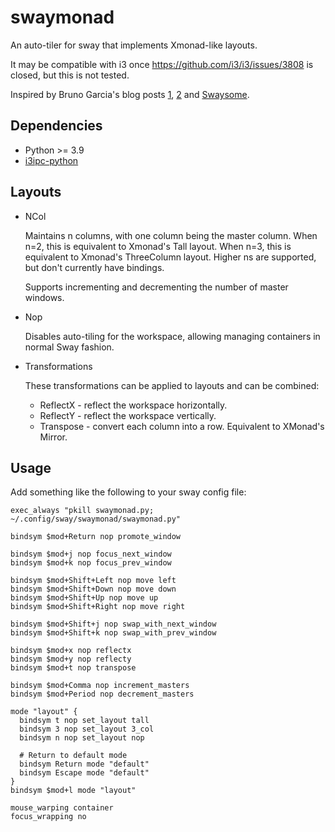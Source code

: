 # swaymonad

An auto-tiler for sway that implements Xmonad-like layouts.

It may be compatible with i3 once https://github.com/i3/i3/issues/3808 is
closed, but this is not tested.

Inspired by Bruno Garcia's blog posts
[1](https://aduros.com/blog/hacking-i3-automatic-layout/),
[2](https://aduros.com/blog/hacking-i3-window-promoting/) and
[Swaysome](https://gitlab.com/hyask/swaysome).

## Dependencies

* Python >= 3.9
* [i3ipc-python](https://github.com/altdesktop/i3ipc-python)


## Layouts
* NCol

  Maintains n columns, with one column being the master column. When n=2, this
  is equivalent to Xmonad's Tall layout. When n=3, this is equivalent to
  Xmonad's ThreeColumn layout. Higher ns are supported, but don't currently have
  bindings.

  Supports incrementing and decrementing the number of master windows.

* Nop

  Disables auto-tiling for the workspace, allowing managing containers in normal
  Sway fashion.

* Transformations

  These transformations can be applied to layouts and can be combined:
  * ReflectX - reflect the workspace horizontally.
  * ReflectY - reflect the workspace vertically.
  * Transpose - convert each column into a row. Equivalent to XMonad's Mirror.


## Usage
Add something like the following to your sway config file:
```
exec_always "pkill swaymonad.py; ~/.config/sway/swaymonad/swaymonad.py"

bindsym $mod+Return nop promote_window

bindsym $mod+j nop focus_next_window
bindsym $mod+k nop focus_prev_window

bindsym $mod+Shift+Left nop move left
bindsym $mod+Shift+Down nop move down
bindsym $mod+Shift+Up nop move up
bindsym $mod+Shift+Right nop move right

bindsym $mod+Shift+j nop swap_with_next_window
bindsym $mod+Shift+k nop swap_with_prev_window

bindsym $mod+x nop reflectx
bindsym $mod+y nop reflecty
bindsym $mod+t nop transpose

bindsym $mod+Comma nop increment_masters
bindsym $mod+Period nop decrement_masters

mode "layout" {
  bindsym t nop set_layout tall
  bindsym 3 nop set_layout 3_col
  bindsym n nop set_layout nop

  # Return to default mode
  bindsym Return mode "default"
  bindsym Escape mode "default"
}
bindsym $mod+l mode "layout"

mouse_warping container
focus_wrapping no
```

